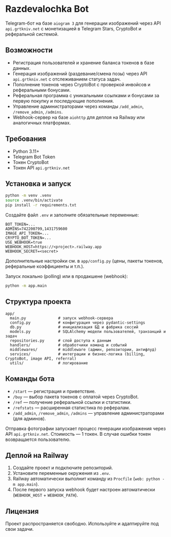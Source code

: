 # Razdevalochka Bot

Telegram-бот на базе `aiogram 3` для генерации изображений через API `api.grtkniv.net` с монетизацией в Telegram Stars, CryptoBot и реферальной системой.

## Возможности

- Регистрация пользователей и хранение баланса токенов в базе данных.
- Генерация изображений (раздевание/смена позы) через API `api.grtkniv.net` с отслеживанием статуса задач.
- Пополнение токенов через CryptoBot с проверкой инвойсов и реферальными бонусами.
- Реферальная программа с уникальными ссылками и бонусами за первую покупку и последующие пополнения.
- Управление администраторами через команды `/add_admin`, `/remove_admin`, `/admins`.
- Webhook-сервер на базе `aiohttp` для деплоя на Railway или аналогичных платформах.

## Требования

- Python 3.11+
- Telegram Bot Token
- Токен CryptoBot
- Токен API `api.grtkniv.net`

## Установка и запуск

```bash
python -m venv .venv
source .venv/bin/activate
pip install -r requirements.txt
```

Создайте файл `.env` и заполните обязательные переменные:

```env
BOT_TOKEN=...
ADMINS=742200799,1431759600
IMAGE_API_TOKEN=...
CRYPTO_BOT_TOKEN=...
USE_WEBHOOK=true
WEBHOOK_HOST=https://<project>.railway.app
WEBHOOK_SECRET=<secret>
```

Дополнительные настройки см. в `app/config.py` (цены, пакеты токенов, реферальные коэффициенты и т.п.).

Запуск локально (polling) или в продакшене (webhook):

```bash
python -m app.main
```

## Структура проекта

```
app/
  main.py              # запуск webhook-сервера
  config.py            # конфигурация через pydantic-settings
  db.py                # инициализация БД и фабрика сессий
  models.py            # SQLAlchemy модели пользователей, транзакций и задач
  repositories.py      # слой доступа к данным
  handlers/            # обработчики команд и событий
  middlewares/         # middleware (админ, репозитории, антифлуд)
  services/            # интеграции и бизнес-логика (billing, CryptoBot, image API, referral)
  utils/               # логирование
```

## Команды бота

- `/start` — регистрация и приветствие.
- `/buy` — выбор пакета токенов с оплатой через CryptoBot.
- `/ref` — получение реферальной ссылки и статистики.
- `/refstats` — расширенная статистика по рефералам.
- `/add_admin`, `/remove_admin`, `/admins` — управление администраторами (для админов).

Отправка фотографии запускает процесс генерации изображения через API `api.grtkniv.net`. Стоимость — 1 токен. В случае ошибки токен возвращается пользователю.

## Деплой на Railway

1. Создайте проект и подключите репозиторий.
2. Установите переменные окружения из `.env`.
3. Railway автоматически выполнит команду из `Procfile` (`web: python -m app.main`).
4. После первого запуска webhook будет настроен автоматически (`WEBHOOK_HOST` + `WEBHOOK_PATH`).

## Лицензия

Проект распространяется свободно. Используйте и адаптируйте под свои задачи.

